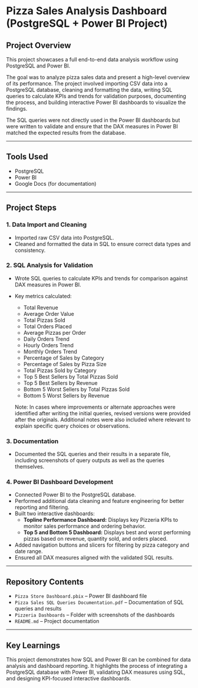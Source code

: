 # Pizza Sales Analysis Dashboard (PostgreSQL + Power BI Project)

## Project Overview
This project showcases a full end-to-end data analysis workflow using PostgreSQL and Power BI.

The goal was to analyze pizza sales data and present a high-level overview of its performance. The project involved importing CSV data into a PostgreSQL database, cleaning and formatting the data, writing SQL queries to calculate KPIs and trends for validation purposes, documenting the process, and building interactive Power BI dashboards to visualize the findings.

The SQL queries were not directly used in the Power BI dashboards but were written to validate and ensure that the DAX measures in Power BI matched the expected results from the database.

---

## Tools Used
- PostgreSQL
- Power BI
- Google Docs (for documentation)

---

## Project Steps

### 1. Data Import and Cleaning
- Imported raw CSV data into PostgreSQL.
- Cleaned and formatted the data in SQL to ensure correct data types and consistency.

### 2. SQL Analysis for Validation
- Wrote SQL queries to calculate KPIs and trends for comparison against DAX measures in Power BI.
- Key metrics calculated:
  - Total Revenue
  - Average Order Value
  - Total Pizzas Sold
  - Total Orders Placed
  - Average Pizzas per Order
  - Daily Orders Trend
  - Hourly Orders Trend
  - Monthly Orders Trend
  - Percentage of Sales by Category
  - Percentage of Sales by Pizza Size
  - Total Pizzas Sold by Category
  - Top 5 Best Sellers by Total Pizzas Sold
  - Top 5 Best Sellers by Revenue
  - Bottom 5 Worst Sellers by Total Pizzas Sold
  - Bottom 5 Worst Sellers by Revenue

 
  Note: In cases where improvements or alternate approaches were identified after writing the initial queries, revised versions were provided after the originals. Additional notes were also included where relevant to explain specific query choices or observations.


### 3. Documentation
- Documented the SQL queries and their results in a separate file, including screenshots of query outputs as well as the queries themselves.

### 4. Power BI Dashboard Development
- Connected Power BI to the PostgreSQL database.
- Performed additional data cleaning and feature engineering for better reporting and filtering.
- Built two interactive dashboards:
  - **Topline Performance Dashboard:** Displays key Pizzeria KPIs to monitor sales performance and ordering behavior.
  - **Top 5 and Bottom 5 Dashboard:** Displays best and worst performing pizzas based on revenue, quantity sold, and orders placed.
- Added navigation buttons and slicers for filtering by pizza category and date range.
- Ensured all DAX measures aligned with the validated SQL results.

---

## Repository Contents
- `Pizza Store Dashboard.pbix` – Power BI dashboard file
- `Pizza Sales SQL Queries Documentation.pdf` – Documentation of SQL queries and results
- `Pizzeria Dashboards` – Folder with screenshots of the dashboards
- `README.md` – Project documentation

---

## Key Learnings
This project demonstrates how SQL and Power BI can be combined for data analysis and dashboard reporting. It highlights the process of integrating a PostgreSQL database with Power BI, validating DAX measures using SQL, and designing KPI-focused interactive dashboards.

